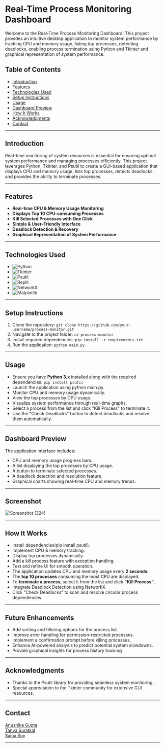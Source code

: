 # **Real-Time Process Monitoring Dashboard**  

Welcome to the Real-Time Process Monitoring Dashboard! This project provides an intuitive desktop application to monitor system performance by tracking CPU and memory usage, listing top processes, detecting deadlocks, enabling process termination using Python and Tkinter and graphical representation of system performance.

## Table of Contents
- [Introduction](#introduction)
- [Features](#features)
- [Technologies Used](#technologies-used)
- [Setup Instructions](#setup-instructions)
- [Usage](#usage)
- [Dashboard Preview](#dashboard-preview)
- [How It Works](#how-it-works)
- [Acknowledgments](#acknowledgments)
- [Contact](#contact)
----
## Introduction

Real-time monitoring of system resources is essential for ensuring optimal system performance and managing processes efficiently. This project leverages Python, Tkinter, and Psutil to create a GUI-based application that displays CPU and memory usage, lists top processes, detects deadlocks, and provides the ability to terminate processes.

---
## Features
 
- **Real-time CPU & Memory Usage Monitoring**  
- **Displays Top 10 CPU-consuming Processes**  
- **Kill Selected Processes with One Click**  
- **Simple & User-Friendly Interface**
- **Deadlock Detection & Recovery**
- **Graphical Representation of System Performance**
---
## Technologies Used

- ![Python](https://img.shields.io/badge/Python-3.10-blue)
- ![Tkinter](https://img.shields.io/badge/GUI-Tkinter-green)
- ![Psutil](https://img.shields.io/badge/Monitoring-Psutil-orange)
- ![Replit](https://img.shields.io/badge/Execution-Replit-blueviolet)
- ![NetworkX](https://img.shields.io/badge/Deadlock%20Detection-NetworkX-purple)
- ![Matplotlib](https://img.shields.io/badge/Charts-Matplotlib-yellow)

---
## Setup Instructions
1. Clone the repository: `git clone https://github.com/your-username/process-monitor.git
`
2. Navigate to the project folder:
`cd process-monitor
`
3. Install required dependencies: `pip install -r requirements.txt
`
4. Run the application: `python main.py
`
---
## Usage
- Ensure you have **Python 3.x** installed along with the required dependencies: `pip install psutil`
- Launch the application using python main.py.
- Monitor CPU and memory usage dynamically.
- View the top processes by CPU usage.
- Visualize system performance through real-time graphs.
- Select a process from the list and click "Kill Process" to terminate it.
- Use the "Check Deadlocks" button to detect deadlocks and resolve them automatically.

---
## Dashboard Preview
The application interface includes:
- CPU and memory usage progress bars.
- A list displaying the top processes by CPU usage.
- A button to terminate selected processes.
- A deadlock detection and resolution feature.
- Graphical charts showing real-time CPU and memory trends.

---
## Screenshot
![Screenshot (324)](https://github.com/user-attachments/assets/2686427a-a19f-485f-9130-9baf7f18b4ff)


---
## How It Works  
- Install dependencies(pip install psutil).
- Implement CPU & memory tracking.
- Display top processes dynamically.
- Add a kill process feature with exception handling.
- Test and refine UI for smooth operation.
- The application updates CPU and memory usage every **2 seconds**.  
- The **top 10 processes** consuming the most CPU are displayed.  
- To **terminate a process**, select it from the list and click **"Kill Process"**.
- Integrate Deadlock Detection using NetworkX.
- Click "Check Deadlocks" to scan and resolve circular process dependencies.
  
---  
## Future Enhancements
- Add sorting and filtering options for the process list.  
- Improve error handling for permission-restricted processes.  
- Implement a confirmation prompt before killing processes.
- Enhance AI-powered analysis to predict potential system slowdowns.
- Provide graphical insights for process history tracking

---
## Acknowledgments
- Thanks to the Psutil library for providing seamless system monitoring.
- Special appreciation to the Tkinter community for extensive GUI resources.
---
## Contact
<a href="https://www.linkedin.com/in/anushikagupta/" target="_blank">Anushika Gupta</a><br>
<a href="https://www.linkedin.com/in/tanya-suratkal/" target="_blank">Tanya Suratkal</a><br>
<a href="http://www.linkedin.com/in/saina25" target="_blank">Saina Roy</a><br>

---

